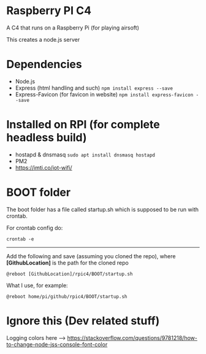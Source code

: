 # Raspberry PI C4
A C4 that runs on a Raspberry Pi (for playing airsoft)

This creates a node.js server

# Dependencies
- Node.js
- Express (html handling and such) ```npm install express --save```
- Express-Favicon (for favicon in website) ```npm install express-favicon --save```

# Installed on RPI (for complete headless build)
- hostapd & dnsmasq ```sudo apt install dnsmasq hostapd```
- PM2
- https://imti.co/iot-wifi/

# BOOT folder
The boot folder has a file called startup.sh which is supposed to be run with crontab.

For crontab config do: 
 ```
 crontab -e
 ```
 ---
 Add the following and save (assuming you cloned the repo), where **[GithubLocation]** is the path for the cloned repo
 ```
 @reboot [GithubLocation]/rpic4/BOOT/startup.sh
 ```
 What I use, for example:
 ```
 @reboot home/pi/github/rpic4/BOOT/startup.sh
 ```
 




# Ignore this (Dev related stuff)
Logging colors here --> https://stackoverflow.com/questions/9781218/how-to-change-node-jss-console-font-color
